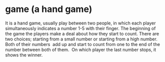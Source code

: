 # game (a hand game)
 It is a hand game, usually play between two people, in which each player simultaneously indicates a number 1-5 with their finger. The beginning of the game the players make a deal about how they start to count. There are two choices; starting from a small number or starting from a high number. Both of their numbers  add up and start to count from one to the end of the number between both of them.  On which player the last number stops, it  shows the winner. 
